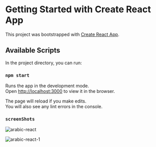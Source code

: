 # Getting Started with Create React App

This project was bootstrapped with [Create React App](https://github.com/facebook/create-react-app).

## Available Scripts

In the project directory, you can run:

### `npm start`

Runs the app in the development mode.\
Open [http://localhost:3000](http://localhost:3000) to view it in the browser.

The page will reload if you make edits.\
You will also see any lint errors in the console.

### `screenShots`
![arabic-react](https://user-images.githubusercontent.com/68134403/147673488-65089b64-ff09-4adb-b879-6471f302a9b6.png)

![arabic-react-1](https://user-images.githubusercontent.com/68134403/147673502-4a6afe7a-b86b-4ef6-aafc-b7d6015b6ded.png)

